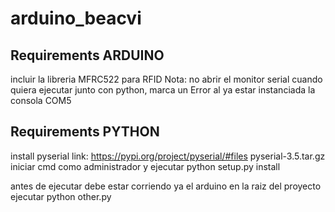 # arduino_beacvi

## Requirements ARDUINO
incluir la libreria MFRC522 para RFID
Nota: no abrir el monitor serial cuando quiera ejecutar junto con python, marca un Error al ya estar instanciada la consola COM5


## Requirements PYTHON
install pyserial link: https://pypi.org/project/pyserial/#files pyserial-3.5.tar.gz 
iniciar cmd como administrador y ejecutar python setup.py install

antes de ejecutar debe estar corriendo ya el arduino
en la raiz del proyecto ejecutar python other.py
